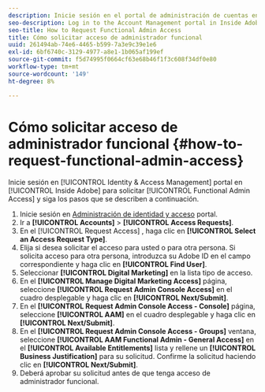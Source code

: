 ```yaml
---
description: Inicie sesión en el portal de administración de cuentas en Adobe interno para solicitar acceso de administrador funcional y siga los pasos que se describen a continuación.
seo-description: Log in to the Account Management portal in Inside Adobe to request Functional Admin Access and follow the steps described below.
seo-title: How to Request Functional Admin Access
title: Cómo solicitar acceso de administrador funcional
uuid: 261494ab-74e6-4465-b599-7a3e9c39e1e6
exl-id: 6bf6740c-3129-4977-a8e1-1b065af199ef
source-git-commit: f5d74995f0664cf63e68b46f1f3c608f34df0e80
workflow-type: tm+mt
source-wordcount: '149'
ht-degree: 8%

---
```


# Cómo solicitar acceso de administrador funcional {#how-to-request-functional-admin-access}

Inicie sesión en [!UICONTROL Identity & Access Management] portal en [!UICONTROL Inside Adobe] para solicitar [!UICONTROL Functional Admin Access] y siga los pasos que se describen a continuación.

<!-- request-functional-admin-access.xml -->

1. Inicie sesión en [Administración de identidad y acceso](https://iam.corp.adobe.com) portal.
2. Ir a **[!UICONTROL Accounts]** > **[!UICONTROL Access Requests]**.
3. En el [!UICONTROL Request Access] , haga clic en **[!UICONTROL Select an Access Request Type]**.
4. Elija si desea solicitar el acceso para usted o para otra persona. Si solicita acceso para otra persona, introduzca su Adobe ID en el campo correspondiente y haga clic en **[!UICONTROL Find User]**.
5. Seleccionar **[!UICONTROL Digital Marketing]** en la lista tipo de acceso.
6. En el **[!UICONTROL Manage Digital Marketing Access]** página, seleccione **[!UICONTROL Request Admin Console Access]** en el cuadro desplegable y haga clic en **[!UICONTROL Next/Submit]**.
7. En el **[!UICONTROL Request Admin Console Access - Console]** página, seleccione **[!UICONTROL AAM]** en el cuadro desplegable y haga clic en **[!UICONTROL Next/Submit]**.
8. En el **[!UICONTROL Request Admin Console Access - Groups]** ventana, seleccione **[!UICONTROL AAM Functional Admin - General Access]** en el **[!UICONTROL Available Entitlements]** lista y rellene un **[!UICONTROL Business Justification]** para su solicitud. Confirme la solicitud haciendo clic en **[!UICONTROL Next/Submit]**.
9. Deberá aprobar su solicitud antes de que tenga acceso de administrador funcional.
